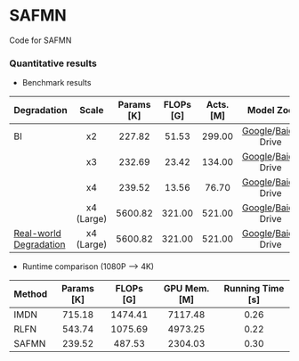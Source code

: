 # SAFMN
Code for SAFMN

### Quantitative results 
  - Benchmark results 

| Degradation | Scale | Params [K] | FLOPs [G] | Acts. [M] | Model Zoo| Visual Results| 
| :----- | :-----: | :-----: | :-----: |:-----: |:-----: |:-----: |
| BI | x2 | 227.82 | 51.53 | 299.00| [Google]()/[Baidu]() Drive | [Google]()/[Baidu]() Drive |
| | x3 | 232.69 | 23.42 | 134.00| [Google]()/[Baidu]() Drive |  |
| | x4 | 239.52 | 13.56 | 76.70 | [Google]()/[Baidu]() Drive |  |
| | x4 (Large) | 5600.82 | 321.00 | 521.00 | [Google]()/[Baidu]() Drive |  |
| [Real-world Degradation](https://github.com/xinntao/Real-ESRGAN) | x4 (Large)| 5600.82 | 321.00 | 521.00 | [Google]()/[Baidu]() Drive |  |

- Runtime comparison (1080P --> 4K)

| Method | Params [K] | FLOPs [G] | GPU Mem. [M] | Running Time [s]|
| :----- | :-----: | :-----: | :-----: |:-----: |
| IMDN | 715.18 | 1474.41| 7117.48 | 0.26 |
| RLFN | 543.74 | 1075.69| 4973.25 | 0.22 |
| SAFMN| 239.52 | 487.53 | 2304.03 | 0.30 |

